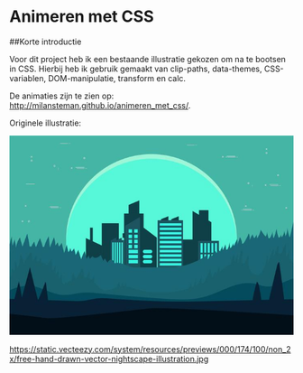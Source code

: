 # Animeren met CSS

##Korte introductie

Voor dit project heb ik een bestaande illustratie gekozen om na te bootsen in CSS. Hierbij heb ik gebruik gemaakt van clip-paths, data-themes, CSS-variablen, DOM-manipulatie, transform en calc. 

De animaties zijn te zien op: http://milansteman.github.io/animeren_met_css/.

Originele illustratie:

![](assets/images/original_illustration.jpg)


https://static.vecteezy.com/system/resources/previews/000/174/100/non_2x/free-hand-drawn-vector-nightscape-illustration.jpg

